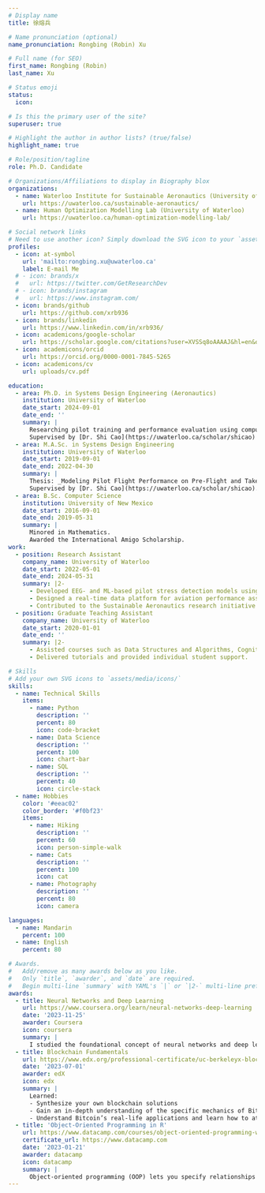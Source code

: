 ```yaml
---
# Display name
title: 徐熔兵

# Name pronunciation (optional)
name_pronunciation: Rongbing (Robin) Xu

# Full name (for SEO)
first_name: Rongbing (Robin)
last_name: Xu

# Status emoji
status:
  icon:

# Is this the primary user of the site?
superuser: true

# Highlight the author in author lists? (true/false)
highlight_name: true

# Role/position/tagline
role: Ph.D. Candidate

# Organizations/Affiliations to display in Biography blox
organizations:
  - name: Waterloo Institute for Sustainable Aeronautics (University of Waterloo)
    url: https://uwaterloo.ca/sustainable-aeronautics/
  - name: Human Optimization Modelling Lab (University of Waterloo)
    url: https://uwaterloo.ca/human-optimization-modelling-lab/

# Social network links
# Need to use another icon? Simply download the SVG icon to your `assets/media/icons/` folder.
profiles:
  - icon: at-symbol
    url: 'mailto:rongbing.xu@uwaterloo.ca'
    label: E-mail Me
  # - icon: brands/x
  #   url: https://twitter.com/GetResearchDev
  # - icon: brands/instagram
  #   url: https://www.instagram.com/
  - icon: brands/github
    url: https://github.com/xrb936
  - icon: brands/linkedin
    url: https://www.linkedin.com/in/xrb936/
  - icon: academicons/google-scholar
    url: https://scholar.google.com/citations?user=XVSSq8oAAAAJ&hl=en&oi=ao
  - icon: academicons/orcid
    url: https://orcid.org/0000-0001-7845-5265
  - icon: academicons/cv
    url: uploads/cv.pdf

education:
  - area: Ph.D. in Systems Design Engineering (Aeronautics)
    institution: University of Waterloo
    date_start: 2024-09-01
    date_end: ''
    summary: |
      Researching pilot training and performance evaluation using computational cognitive modeling and machine learning.
      Supervised by [Dr. Shi Cao](https://uwaterloo.ca/scholar/shicao) and [Dr. Michael Barnett-Cowan](https://uwaterloo.ca/kin-neurophysiology/people-profiles/michael-barnett-cowan).
  - area: M.A.Sc. in Systems Design Engineering
    institution: University of Waterloo
    date_start: 2019-09-01
    date_end: 2022-04-30
    summary: |
      Thesis: _Modeling Pilot Flight Performance on Pre-Flight and Take-Off Tasks with A Cognitive Architecture_.  
      Supervised by [Dr. Shi Cao](https://uwaterloo.ca/scholar/shicao).
  - area: B.Sc. Computer Science
    institution: University of New Mexico
    date_start: 2016-09-01
    date_end: 2019-05-31
    summary: |
      Minored in Mathematics.  
      Awarded the International Amigo Scholarship.
work:
  - position: Research Assistant
    company_name: University of Waterloo
    date_start: 2022-05-01
    date_end: 2024-05-31
    summary: |2-
      - Developed EEG- and ML-based pilot stress detection models using in-flight data.
      - Designed a real-time data platform for aviation performance assessment.
      - Contributed to the Sustainable Aeronautics research initiative (WISA).
  - position: Graduate Teaching Assistant
    company_name: University of Waterloo
    date_start: 2020-01-01
    date_end: ''
    summary: |2-
      - Assisted courses such as Data Structures and Algorithms, Cognitive Ergonomics, and Optimization.
      - Delivered tutorials and provided individual student support.

# Skills
# Add your own SVG icons to `assets/media/icons/`
skills:
  - name: Technical Skills
    items:
      - name: Python
        description: ''
        percent: 80
        icon: code-bracket
      - name: Data Science
        description: ''
        percent: 100
        icon: chart-bar
      - name: SQL
        description: ''
        percent: 40
        icon: circle-stack
  - name: Hobbies
    color: '#eeac02'
    color_border: '#f0bf23'
    items:
      - name: Hiking
        description: ''
        percent: 60
        icon: person-simple-walk
      - name: Cats
        description: ''
        percent: 100
        icon: cat
      - name: Photography
        description: ''
        percent: 80
        icon: camera

languages:
  - name: Mandarin
    percent: 100
  - name: English
    percent: 80

# Awards.
#   Add/remove as many awards below as you like.
#   Only `title`, `awarder`, and `date` are required.
#   Begin multi-line `summary` with YAML's `|` or `|2-` multi-line prefix and indent 2 spaces below.
awards:
  - title: Neural Networks and Deep Learning
    url: https://www.coursera.org/learn/neural-networks-deep-learning
    date: '2023-11-25'
    awarder: Coursera
    icon: coursera
    summary: |
      I studied the foundational concept of neural networks and deep learning. By the end, I was familiar with the significant technological trends driving the rise of deep learning; build, train, and apply fully connected deep neural networks; implement efficient (vectorized) neural networks; identify key parameters in a neural network’s architecture; and apply deep learning to your own applications.
  - title: Blockchain Fundamentals
    url: https://www.edx.org/professional-certificate/uc-berkeleyx-blockchain-fundamentals
    date: '2023-07-01'
    awarder: edX
    icon: edx
    summary: |
      Learned:
      - Synthesize your own blockchain solutions
      - Gain an in-depth understanding of the specific mechanics of Bitcoin
      - Understand Bitcoin’s real-life applications and learn how to attack and destroy Bitcoin, Ethereum, smart contracts and Dapps, and alternatives to Bitcoin’s Proof-of-Work consensus algorithm
  - title: 'Object-Oriented Programming in R'
    url: https://www.datacamp.com/courses/object-oriented-programming-with-s3-and-r6-in-r
    certificate_url: https://www.datacamp.com
    date: '2023-01-21'
    awarder: datacamp
    icon: datacamp
    summary: |
      Object-oriented programming (OOP) lets you specify relationships between functions and the objects that they can act on, helping you manage complexity in your code. This is an intermediate level course, providing an introduction to OOP, using the S3 and R6 systems. S3 is a great day-to-day R programming tool that simplifies some of the functions that you write. R6 is especially useful for industry-specific analyses, working with web APIs, and building GUIs.
---
```

